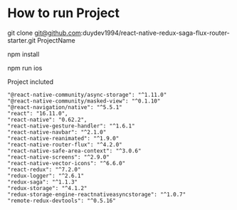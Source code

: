 # How to run Project

git clone git@github.com:duydev1994/react-native-redux-saga-flux-router-starter.git ProjectName

npm install

npm run ios


Project incluted 

    "@react-native-community/async-storage": "^1.11.0"
    "@react-native-community/masked-view": "^0.1.10"   
    "@react-navigation/native": "^5.5.1"    
    "react": "16.11.0",
    "react-native": "0.62.2",
    "react-native-gesture-handler": "^1.6.1" 
    "react-native-navbar": "^2.1.0"
    "react-native-reanimated": "^1.9.0"
    "react-native-router-flux": "^4.2.0"
    "react-native-safe-area-context": "^3.0.6"
    "react-native-screens": "^2.9.0"
    "react-native-vector-icons": "^6.6.0"
    "react-redux": "^7.2.0"
    "redux-logger": "^2.6.1"
    "redux-saga": "^1.1.3"
    "redux-storage": "^4.1.2"
    "redux-storage-engine-reactnativeasyncstorage": "^1.0.7"
    "remote-redux-devtools": "^0.5.16"
    
